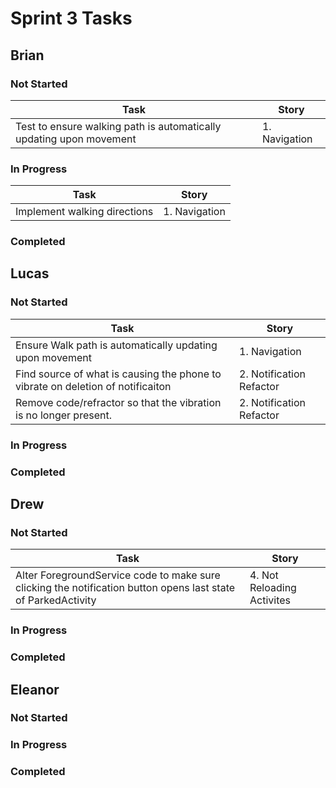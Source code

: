 # Sprint 3 Tasks

## Brian
### Not Started
| Task | Story |
| ---- | --- |
| Test to ensure walking path is automatically updating upon movement | 1. Navigation |
### In Progress
| Task | Story |
| ---- | --- |
| Implement walking directions | 1. Navigation |
### Completed

## Lucas
### Not Started
| Task | Story |
| ---- | --- |
| Ensure Walk path is automatically updating upon movement | 1. Navigation |
| Find source of what is causing the phone to vibrate on deletion of notificaiton | 2. Notification Refactor |
| Remove code/refractor so that the vibration is no longer present. | 2. Notification Refactor |
### In Progress
### Completed

## Drew
### Not Started
| Task | Story |
| ---- | --- |
| Alter ForegroundService code to make sure clicking the notification button opens last state of ParkedActivity | 4. Not Reloading Activites |
### In Progress
### Completed

## Eleanor
### Not Started
### In Progress
### Completed
